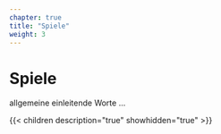 ```yaml
---
chapter: true
title: "Spiele"
weight: 3
---
```



# Spiele

allgemeine einleitende Worte ...


{{< children description="true" showhidden="true" >}}
